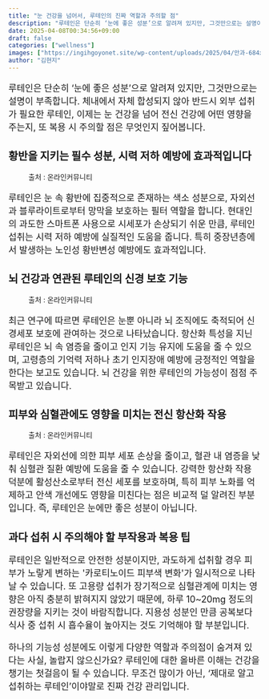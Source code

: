 ```yaml
---
title: "눈 건강을 넘어서, 루테인의 진짜 역할과 주의할 점"
description: "루테인은 단순히 ‘눈에 좋은 성분’으로 알려져 있지만, 그것만으로는 설명이 부족합니다. 체내에서 자체 합성되지 않아 반드시 외부 섭취가 필요한 루테인, 이제는 눈 건강을 넘어 전신 건강에 어떤 영향을 주는지, 또 복용 시 주의할 점은 무엇인지 짚어봅니다."
date: 2025-04-08T00:34:56+09:00
draft: false
categories: ["wellness"]
images: ["https://ingihgoyonet.site/wp-content/uploads/2025/04/안과-684x1024.jpg", "https://ingihgoyonet.site/wp-content/uploads/2025/04/뇌건강-1024x683.jpg", "https://ingihgoyonet.site/wp-content/uploads/2025/04/피부-683x1024.jpg"]
author: "김현지"
---
```


<p style="font-size:18px">루테인은 단순히 ‘눈에 좋은 성분’으로 알려져 있지만, 그것만으로는 설명이 부족합니다. 체내에서 자체 합성되지 않아 반드시 외부 섭취가 필요한 루테인, 이제는 눈 건강을 넘어 전신 건강에 어떤 영향을 주는지, 또 복용 시 주의할 점은 무엇인지 짚어봅니다.</p> <h2 >황반을 지키는 필수 성분, 시력 저하 예방에 효과적입니다</h2> <figure ><img src="https://ingihgoyonet.site/wp-content/uploads/2025/04/안과-684x1024.jpg" alt="" style="aspect-ratio:16/9;object-fit:cover"/><figcaption >출처 : 온라인커뮤니티</figcaption></figure> <p style="font-size:18px">루테인은 눈 속 황반에 집중적으로 존재하는 색소 성분으로, 자외선과 블루라이트로부터 망막을 보호하는 필터 역할을 합니다. 현대인의 과도한 스마트폰 사용으로 시세포가 손상되기 쉬운 만큼, 루테인 섭취는 시력 저하 예방에 실질적인 도움을 줍니다. 특히 중장년층에서 발생하는 노인성 황반변성 예방에도 효과적입니다.</p> <h2 >뇌 건강과 연관된 루테인의 신경 보호 기능</h2> <figure ><img src="https://ingihgoyonet.site/wp-content/uploads/2025/04/뇌건강-1024x683.jpg" alt="" style="aspect-ratio:16/9;object-fit:cover"/><figcaption >출처 : 온라인커뮤니티</figcaption></figure> <p style="font-size:18px">최근 연구에 따르면 루테인은 눈뿐 아니라 뇌 조직에도 축적되어 신경세포 보호에 관여하는 것으로 나타났습니다. 항산화 특성을 지닌 루테인은 뇌 속 염증을 줄이고 인지 기능 유지에 도움을 줄 수 있으며, 고령층의 기억력 저하나 초기 인지장애 예방에 긍정적인 역할을 한다는 보고도 있습니다. 뇌 건강을 위한 루테인의 가능성이 점점 주목받고 있습니다.</p> <h2 >피부와 심혈관에도 영향을 미치는 전신 항산화 작용</h2> <figure ><img src="https://ingihgoyonet.site/wp-content/uploads/2025/04/피부-683x1024.jpg" alt="" style="aspect-ratio:16/9;object-fit:cover"/><figcaption >출처 : 온라인커뮤니티</figcaption></figure> <p style="font-size:18px">루테인은 자외선에 의한 피부 세포 손상을 줄이고, 혈관 내 염증을 낮춰 심혈관 질환 예방에 도움을 줄 수 있습니다. 강력한 항산화 작용 덕분에 활성산소로부터 전신 세포를 보호하며, 특히 피부 노화를 억제하고 안색 개선에도 영향을 미친다는 점은 비교적 덜 알려진 부분입니다. 즉, 루테인은 눈에만 좋은 성분이 아닙니다.</p> <h2 >과다 섭취 시 주의해야 할 부작용과 복용 팁</h2> <p style="font-size:18px">루테인은 일반적으로 안전한 성분이지만, 과도하게 섭취할 경우 피부가 노랗게 변하는 '카로티노이드 피부색 변화'가 일시적으로 나타날 수 있습니다. 또 고용량 섭취가 장기적으로 심혈관계에 미치는 영향은 아직 충분히 밝혀지지 않았기 때문에, 하루 10~20mg 정도의 권장량을 지키는 것이 바람직합니다. 지용성 성분인 만큼 공복보다 식사 중 섭취 시 흡수율이 높아지는 것도 기억해야 할 부분입니다.</p> <p style="font-size:18px">하나의 기능성 성분에도 이렇게 다양한 역할과 주의점이 숨겨져 있다는 사실, 놀랍지 않으신가요? 루테인에 대한 올바른 이해는 건강을 챙기는 첫걸음이 될 수 있습니다. 무조건 많이가 아닌, ‘제대로 알고 섭취하는 루테인’이야말로 진짜 건강 관리입니다.</p>